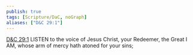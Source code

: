 ```yaml
---
publish: true
tags: [Scripture/DaC, noGraph]
aliases: ["D&C 29:1"]
---
```

[D&C 29:1](https://churchofjesuschrist.org/study/scriptures/dc-testament/dc/29?lang=eng&id=p1#p1) LISTEN to the voice of Jesus Christ, your Redeemer, the Great I AM, whose arm of mercy hath atoned for your sins;
